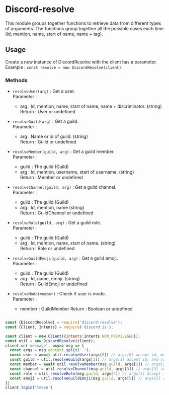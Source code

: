 # Discord-resolve

This module groups together functions to retrieve data from different types of arguments. The functions group together all the possible cases each time (id, mention, name, start of name, name + tag).

## Usage

Create a new instance of DiscordResolve with the client has a parameter. Example : `const resolve = new DiscordResolve(client)`.

### Methods

- `resolveUser(arg)` : Get a user.  
Parameter :  
  - arg : Id, mention, name, start of name, name + discriminator. (string)  
Return : User or undefined  
  
- `resolveGuild(arg)` : Get a guild.  
Parameter :  
  - arg : Name or id of guild. (string)  
Return : Guild or undefined  
  
- `resolveMember(guild, arg)` : Get a guild member.  
Parameter :  
  - guild : The guild (Guild)  
  - arg : Id, mention, username, start of username. (string)  
Return : Member or undefined  
  
- `resolveChannel(guild, arg)` : Get a guild channel.  
Parameter :  
  - guild : The guild (Guild)  
  - arg : Id, mention, name  (string)  
Return : GuildChannel or undefined  
  
- `resolveRole(guild, arg)` : Get a guild role.  
Parameter :  
  - guild : The guild (Guild)  
  - arg : Id, mention, name, start of name. (string)  
Return : Role or undefined  
  
- `resolveGuildEmoji(guild, arg)` : Get a guild emoji.  
Parameter :  
  - guild : The guild (Guild)  
  - arg : Id, name, emoji. (string)  
Return : GuildEmoji or undefined  
  
- `resolveModo(member)` : Check if user is modo.  
Parameter :  
  - member : GuildMember
Return : Boolean or undefined  

```js

const {DiscordResolve} = require('discord-resolve');
const {Client, Intents} = require('discord.js');

const client = new Client({intents:Intents.NON_PRIVILEGED});
const util = new DiscordResolve(client);
client.on('message', async msg => {
  const args = msg.content.split(' ');
  const user = await util.resolveUser(args[0]) // args[0] accept id, mention, name, start of name and username + discriminator.
  const guild = util.resolveGuild(args[1]) // args[1] accept id, and name.
  const member = await util.resolveMember(msg.guild, args[2]) // args[2] accept id, mention, username, start of username.
  const channel = util.resolveChannel(msg.guild, args[3]) // args[3] accept id, mention and name.
  const role = util.resolveRole(msg.guild, args[4]) // args[4] accept id, mention, name and start of name.
  const emoji = util.resolveGuildEmoji(msg.guild, args[5]) // args[5] accept id, name and emoji.
})
client.login('token')
```
